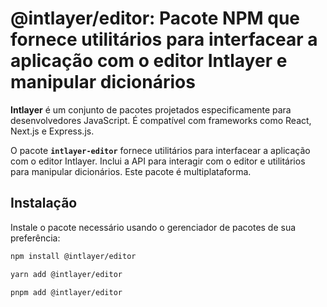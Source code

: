 # @intlayer/editor: Pacote NPM que fornece utilitários para interfacear a aplicação com o editor Intlayer e manipular dicionários

**Intlayer** é um conjunto de pacotes projetados especificamente para desenvolvedores JavaScript. É compatível com frameworks como React, Next.js e Express.js.

O pacote **`intlayer-editor`** fornece utilitários para interfacear a aplicação com o editor Intlayer. Inclui a API para interagir com o editor e utilitários para manipular dicionários. Este pacote é multiplataforma.

## Instalação

Instale o pacote necessário usando o gerenciador de pacotes de sua preferência:

```bash
npm install @intlayer/editor
```

```bash
yarn add @intlayer/editor
```

```bash
pnpm add @intlayer/editor
```

